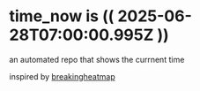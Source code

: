 # time_now is (( 2025-06-28T07:00:00.995Z ))

an automated repo that shows the currnent time

inspired by [breakingheatmap](https://github.com/breakingheatmap/breakingheatmap)